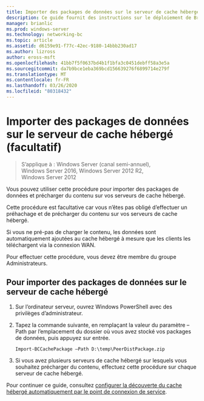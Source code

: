 ```yaml
---
title: Importer des packages de données sur le serveur de cache hébergé (facultatif)
description: Ce guide fournit des instructions sur le déploiement de BranchCache en mode de cache hébergé sur les ordinateurs exécutant Windows Server 2016 et Windows 10
manager: brianlic
ms.prod: windows-server
ms.technology: networking-bc
ms.topic: article
ms.assetid: d6159e91-f77c-42ec-9180-14bbb230ad17
ms.author: lizross
author: eross-msft
ms.openlocfilehash: 41bb7f5f0637bd4b1f1bfa3c0451debff58a3e5a
ms.sourcegitcommit: da7b9bce1eba369bcd156639276f6899714e279f
ms.translationtype: MT
ms.contentlocale: fr-FR
ms.lasthandoff: 03/26/2020
ms.locfileid: "80318432"
---
```

# <a name="import-data-packages-on-the-hosted-cache-server-optional"></a>Importer des packages de données sur le serveur de cache hébergé \(facultatif\)

>S’applique à : Windows Server (canal semi-annuel), Windows Server 2016, Windows Server 2012 R2, Windows Server 2012

Vous pouvez utiliser cette procédure pour importer des packages de données et précharger du contenu sur vos serveurs de cache hébergé.

Cette procédure est facultative car vous n’êtes pas obligé d’effectuer un préhachage et de précharger du contenu sur vos serveurs de cache hébergé.

Si vous ne pré\-pas de charger le contenu, les données sont automatiquement ajoutées au cache hébergé à mesure que les clients les téléchargent via la connexion WAN.

Pour effectuer cette procédure, vous devez être membre du groupe Administrateurs.

## <a name="to-import-data-packages-on-the-hosted-cache-server"></a>Pour importer des packages de données sur le serveur de cache hébergé  

1. Sur l’ordinateur serveur, ouvrez Windows PowerShell avec des privilèges d’administrateur.

2. Tapez la commande suivante, en remplaçant la valeur du paramètre – Path par l’emplacement du dossier où vous avez stocké vos packages de données, puis appuyez sur entrée.

    ```  
    Import-BCCachePackage –Path D:\temp\PeerDistPackage.zip
    ```  

3. Si vous avez plusieurs serveurs de cache hébergé sur lesquels vous souhaitez précharger du contenu, effectuez cette procédure sur chaque serveur de cache hébergé.

Pour continuer ce guide, consultez [configurer la découverte du cache hébergé automatiquement par le point de connexion de service](10-Bc-Client-By-Scp.md).
